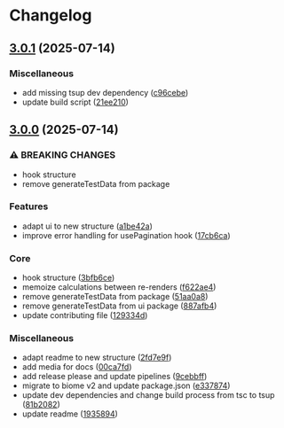 # Changelog

## [3.0.1](https://github.com/serhat-m/pagination-react-js/compare/v3.0.0...v3.0.1) (2025-07-14)


### Miscellaneous

* add missing tsup dev dependency ([c96cebe](https://github.com/serhat-m/pagination-react-js/commit/c96cebe9a4e01bf726ff7ae0ec3a935fa32001f4))
* update build script ([21ee210](https://github.com/serhat-m/pagination-react-js/commit/21ee210584de6229cb0d1dc100a05a5553e8db4d))

## [3.0.0](https://github.com/serhat-m/pagination-react-js/compare/2.1.2...v3.0.0) (2025-07-14)


### ⚠ BREAKING CHANGES

* hook structure
* remove generateTestData from package

### Features

* adapt ui to new structure ([a1be42a](https://github.com/serhat-m/pagination-react-js/commit/a1be42a7c1589dc718e5e4c787e73ce6136326d7))
* improve error handling for usePagination hook ([17cb6ca](https://github.com/serhat-m/pagination-react-js/commit/17cb6ca8ae4d2bb70465ac21e254ec5786d6301f))


### Core

* hook structure ([3bfb6ce](https://github.com/serhat-m/pagination-react-js/commit/3bfb6ce06314eeaa369422a531d3725cc7b5d017))
* memoize calculations between re-renders ([f622ae4](https://github.com/serhat-m/pagination-react-js/commit/f622ae41496aed29d8c232b1d92772d046cbb2a6))
* remove generateTestData from package ([51aa0a8](https://github.com/serhat-m/pagination-react-js/commit/51aa0a8ac5affdafb616fa0f76f9168f547ddc1c))
* remove generateTestData from ui package ([887afb4](https://github.com/serhat-m/pagination-react-js/commit/887afb4cde99116b7587d28e0d49a9a643c64404))
* update contributing file ([129334d](https://github.com/serhat-m/pagination-react-js/commit/129334d2ce4ca9b2a2809acf81e6325ed9665a04))


### Miscellaneous

* adapt readme to new structure ([2fd7e9f](https://github.com/serhat-m/pagination-react-js/commit/2fd7e9f79b214f3c985913f94a234e8a20d2b039))
* add media for docs ([00ca7fd](https://github.com/serhat-m/pagination-react-js/commit/00ca7fde8458976f16d9f1a9fed8ed903daa3479))
* add release please and update pipelines ([9cebbff](https://github.com/serhat-m/pagination-react-js/commit/9cebbff8f9b7599c3460605ec6b4510e962fffc7))
* migrate to biome v2 and update package.json ([e337874](https://github.com/serhat-m/pagination-react-js/commit/e3378741ca10f9c8637e20bf9820aadb17335d85))
* update dev dependencies and change build process from tsc to tsup ([81b2082](https://github.com/serhat-m/pagination-react-js/commit/81b2082ee54204d57faf2a1b82950f0189b3b63d))
* update readme ([1935894](https://github.com/serhat-m/pagination-react-js/commit/193589459bf8dfcaa1fa388317e49ad43764a5a2))
